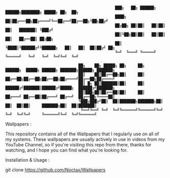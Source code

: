                                                     ███╗   ██╗ ██████╗  ██████╗████████╗ █████╗ ██╗  ██╗              
                                                    ████╗  ██║██╔═══██╗██╔════╝╚══██╔══╝██╔══██╗╚██╗██╔╝              
                                                    ██╔██╗ ██║██║   ██║██║        ██║   ███████║ ╚███╔╝               
                                                    ██║╚██╗██║██║   ██║██║        ██║   ██╔══██║ ██╔██╗               
                                                    ██║ ╚████║╚██████╔╝╚██████╗   ██║   ██║  ██║██╔╝ ██╗              
                                                    ╚═╝  ╚═══╝ ╚═════╝  ╚═════╝   ╚═╝   ╚═╝  ╚═╝╚═╝  ╚═╝              
                                                                                                                      
                                    ██╗    ██╗ █████╗ ██╗     ██╗     ██████╗  █████╗ ██████╗ ███████╗██████╗ ███████╗
                                    ██║    ██║██╔══██╗██║     ██║     ██╔══██╗██╔══██╗██╔══██╗██╔════╝██╔══██╗██╔════╝
                                    ██║ █╗ ██║███████║██║     ██║     ██████╔╝███████║██████╔╝█████╗  ██████╔╝███████╗
                                    ██║███╗██║██╔══██║██║     ██║     ██╔═══╝ ██╔══██║██╔═══╝ ██╔══╝  ██╔══██╗╚════██║
                                    ╚███╔███╔╝██║  ██║███████╗███████╗██║     ██║  ██║██║     ███████╗██║  ██║███████║
                                     ╚══╝╚══╝ ╚═╝  ╚═╝╚══════╝╚══════╝╚═╝     ╚═╝  ╚═╝╚═╝     ╚══════╝╚═╝  ╚═╝╚══════╝
                                                                                  

Wallpapers :

This repository contains all of the Wallpapers that I regularly use on all of my systems. These wallpapers are usually actively in use in videos from my YouTube Channel, so if you're visiting this repo from there, thanks for watching, and I hope you can find what you're looking for.


Installation & Usage :

git clone https://github.com/Noctax/Wallpapers
